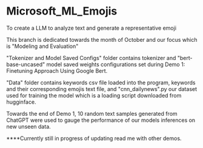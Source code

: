 # Microsoft_ML_Emojis
To create a LLM to analyze text and generate a representative emoji

This branch is dedicated towards the month of October and our focus which is "Modeling and Evaluation"

"Tokenizer and Model Saved Configs" folder contains tokenizer and "bert-base-uncased" model saved weights configurations set during Demo 1: Finetuning Approach Using Google Bert. 

"Data" folder contains keywords csv file loaded into the program, keywords and their corresponding emojis text file, and "cnn_dailynews".py our dataset used for training the model which is a loading script downloaded from hugginface. 

Towards the end of Demo 1, 10 random text samples generated from ChatGPT were used to gauge the performance of our models inferences on new unseen data.  

****Currently still in progress of updating read me with other demos. 



